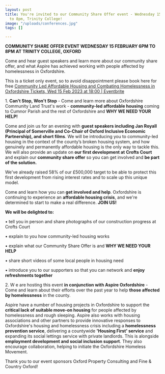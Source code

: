 ```yaml
---
layout: post
title: You're invited to our Community Share Offer event - Wednesday 15 February 6pm
  to 8pm, Trinity College!
image: "/uploads/conferences.jpg"
tags: []

---
```

**COMMUNITY SHARE OFFER EVENT WEDNESDAY 15 FEBRUARY 6PM TO 8PM AT TRINITY COLLEGE, OXFORD**

Come and hear guest speakers and learn more about our community share offer, and what Aspire has achieved working with people affected by homelessness in Oxfordshire.

This is a ticket only event, so to avoid disappointment please book here for free [Community Led Affordable Housing and Combating Homelessness in Oxfordshire Tickets, Wed 15 Feb 2023 at 18:00 | Eventbrite](https://us7.mailchimp.com/mctx/clicks?url=https%3A%2F%2Fwww.eventbrite.co.uk%2Fe%2Fcommunity-led-affordable-housing-and-combating-homelessness-in-oxfordshire-tickets-512999434117%3Faff%3Debdssbdestsearch&xid=a9d201b9d8&uid=19692607&iid=131909&pool=template_test&v=2&c=1674216037&h=d599b797234c2d26c9936d307f1ad90152c5188176b74702ddd0031778e529af)

1\. **Can't Stop, Won't Stop** - Come and learn more about Oxfordshire Community Land Trust's work - **community-led affordable housing** coming to Cumnor Parish and the rest of Oxfordshire and **WHY WE NEED YOUR HELP!**

Come and join us for an evening with **guest speakers including Jan Royall (Principal of Somerville and Co-Chair of Oxford Inclusive Economic Partnership), and short films**. We will be introducing you to community-led housing in the context of the county’s broken housing system, and how genuinely and permanently affordable housing is the only way to tackle this. We will also provide an update on **our first development at** **Crofts Court** and explain our **community share offer** so you can get involved and **be part of the solution.**

We've already raised 58% of our £500,000 target to be able to protect this first development from rising interest rates and to scale up this unique model.

Come and learn how you can **get involved and help**. Oxfordshire is continuing to experience an **affordable housing crisis**, and we're determined to start to make a real difference. **JOIN US!**

**We will be delighted to:**

• tell you in person and share photographs of our construction progress at Crofts Court

• explain to you how community-led housing works

• explain what our Community Share Offer is and **WHY WE NEED YOUR HELP**

• share short videos of some local people in housing need

• introduce you to our supporters so that you can network and **enjoy refreshments together**

2\. W e are hosting this event **in conjunction with Aspire Oxfordshire** - Come and learn about their efforts over the past year to help **those affected by homelessness** in the county.

Aspire have a number of housing projects in Oxfordshire to support the **critical lack of suitable move-on housing** for people affected by homelessness and rough sleeping. Aspire also works with housing associations and other partners to provide innovative responses to Oxfordshire's housing and homelessness crisis including a **homelessness prevention service**, delivering a countywide **'Housing First' service** and expanding its social lettings service with private landlords. This is alongside **employment development and social inclusion support**. They also encourage collaboration, helping to initiate the Oxfordshire Homeless Movement.

Thank you to our event sponsors Oxford Property Consulting and Fine & Country Oxford!